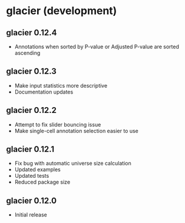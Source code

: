# glacier (development)
## glacier 0.12.4
* Annotations when sorted by P-value or Adjusted P-value are sorted ascending

## glacier 0.12.3
* Make input statistics more descriptive
* Documentation updates

## glacier 0.12.2
* Attempt to fix slider bouncing issue
* Make single-cell annotation selection easier to use

## glacier 0.12.1
* Fix bug with automatic universe size calculation
* Updated examples
* Updated tests
* Reduced package size

## glacier 0.12.0
* Initial release
